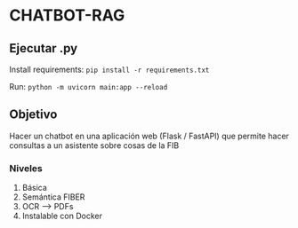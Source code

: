 # CHATBOT-RAG

## Ejecutar .py
Install requirements: `pip install -r requirements.txt`

Run: `python -m uvicorn main:app --reload`

## Objetivo
Hacer un chatbot en una aplicación web (Flask / FastAPI) que permite hacer consultas a un asistente sobre cosas de la FIB

### Niveles
1. Básica
2. Semántica FIBER
3. OCR --> PDFs
4. Instalable con Docker

